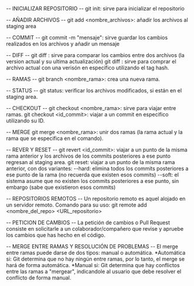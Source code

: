 -- INICIALIZAR REPOSITORIO --
git init: sirve para inicializar el repositorio

-- AÑADIR ARCHIVOS --
git add <nombre_archivos>: añadir los archivos al staging area

-- COMMIT --
git commit -m "mensaje": sirve guardar los cambios realizados en los archivos y añadir un mensaje

-- DIFF --
git diff <archivo>: sirve para comparar los cambios entre dos archivos (la version actual y su ultima actualización)
git diff  <hash> <archivo>: sirve para comprar el archivo actual con una verisón en especifico utilizando el tag hash.

-- RAMAS --
git branch <nombre_rama>: crea una nueva rama.

-- STATUS --
git status: verificar los archivos modificados, si están en el staging area.

-- CHECKOUT --
git checkout <nombre_rama>: sirve para viajar entre ramas.
git checkout <id_commit>: viajar a un commit en especifico utilizando su ID.

-- MERGE
git merge <nombre_rama>: unir dos ramas (la rama actual y la rama que se especifica en el comando).

-- REVER Y RESET --
git revert <id_commit>: viajar a un punto de la misma rama anterior y los archivos de los commits posteriores a ese punto regresan al staging area.
git reset: viajar a un punto de la misma rama anterior, con dos variantes:
	--hard: elimina todos los commits posteriores a ese punto de la rama (no recuerda que existen esos commits)
	--soft: el sistema asume que no existen los commits posteriores a ese punto, sin embargo (sabe que existieron esos commits)

-- REPOSITORIOS REMOTOS --
Un repositorio remoto es aquel alojado en un servidor remoto.
Comando para su uso: git remote add <nombre_del_repo> <URL_repositorio>

-- PETICION DE CAMBIOS --
La petición de cambios o Pull Request consiste en solicitarle a un colaborador/compañero que revise y apruebe los cambios que has hecho en el código.

-- MERGE ENTRE RAMAS Y RESOLUCIÓN DE PROBLEMAS --
El merge entre ramas puede darse de dos tipos: manual o automática.
*Automática si: Git determina que no hay ningún entre ramas, por lo tanto, el merge se hará de forma automática.
*Manual si: Git determina que hay conflictos entre las ramas a "mergear", indicandole al usuario que debe resolver el conflicto de forma manual.


